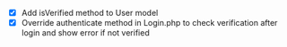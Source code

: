 - [x] Add isVerified method to User model
- [x] Override authenticate method in Login.php to check verification after login and show error if not verified
